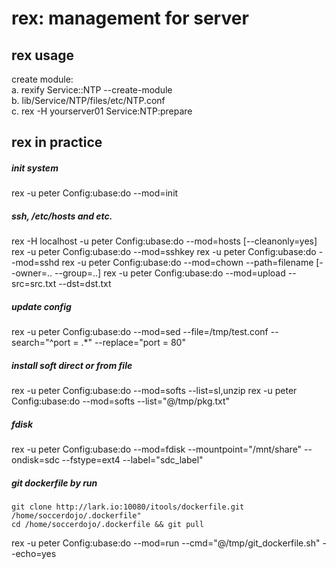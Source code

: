 rex: management for server
==========================


rex usage
----------

create module:  
    a. rexify Service::NTP --create-module  
    b. lib/Service/NTP/files/etc/NTP.conf  
    c. rex -H yourserver01 Service:NTP:prepare  


rex in practice
---------------

##### init system
rex -u peter Config:ubase:do --mod=init

##### ssh, /etc/hosts and etc.
rex -H localhost -u peter Config:ubase:do --mod=hosts [--cleanonly=yes]
rex -u peter Config:ubase:do --mod=sshkey
rex -u peter Config:ubase:do --mod=sshd
rex -u peter Config:ubase:do --mod=chown --path=filename [--owner=.. --group=..]
rex -u peter Config:ubase:do --mod=upload --src=src.txt --dst=dst.txt

##### update config
rex -u peter Config:ubase:do --mod=sed --file=/tmp/test.conf --search="^port = .*" --replace="port = 80"

##### install soft direct or from file
rex -u peter Config:ubase:do --mod=softs --list=sl,unzip
rex -u peter Config:ubase:do --mod=softs --list="@/tmp/pkg.txt"


##### fdisk
rex -u peter Config:ubase:do --mod=fdisk --mountpoint="/mnt/share" --ondisk=sdc --fstype=ext4 --label="sdc_label"

##### git dockerfile by run
```
git clone http://lark.io:10080/itools/dockerfile.git /home/soccerdojo/.dockerfile"
cd /home/soccerdojo/.dockerfile && git pull
```
rex -u peter Config:ubase:do --mod=run --cmd="@/tmp/git_dockerfile.sh" --echo=yes


